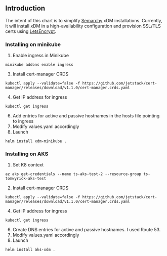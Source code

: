 ## Introduction
The intent of this chart is to simplify [Semarchy](https://semarchy.com) xDM installations. Currently, it will install xDM in a high-availability configuration and provision SSL/TLS certs using [LetsEncrypt](https://letsencrypt.org/).

### Installing on minikube

1. Enable ingress in Minikube
```
minikube addons enable ingress
```
3. Install cert-manager CRDS
```
kubectl apply --validate=false -f https://github.com/jetstack/cert-manager/releases/download/v1.1.0/cert-manager.crds.yaml
```
4. Get IP address for ingress
```
kubectl get ingress
```
6. Add entries for active and passive hostnames in the hosts file pointing to ingress
7. Modify values.yaml accordingly
8. Launch
```
helm install xdm-minikube .
```
### Installing on AKS
1. Set K8 context
```
az aks get-credentials --name ts-aks-test-2 --resource-group ts-tomwyrick-aks-test
```
2. Install cert-manager CRDS
```
kubectl apply --validate=false -f https://github.com/jetstack/cert-manager/releases/download/v1.1.0/cert-manager.crds.yaml
```
4. Get IP address for ingress
```
kubectl get ingress
```
6. Create DNS entries for active and passive hostnames. I used Route 53.
7. Modify values.yaml accordingly
8. Launch
```
helm install aks-xdm .
```




